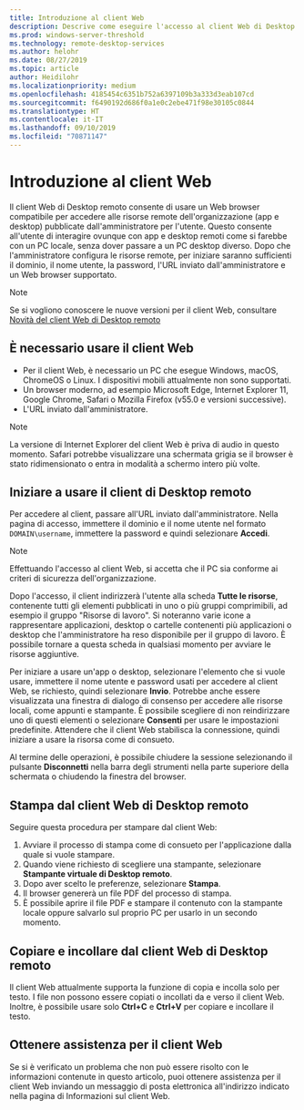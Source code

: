 ```yaml
---
title: Introduzione al client Web
description: Descrive come eseguire l'accesso al client Web di Desktop remoto.
ms.prod: windows-server-threshold
ms.technology: remote-desktop-services
ms.author: helohr
ms.date: 08/27/2019
ms.topic: article
author: Heidilohr
ms.localizationpriority: medium
ms.openlocfilehash: 4185454c6351b752a6397109b3a333d3eab107cd
ms.sourcegitcommit: f6490192d686f0a1e0c2ebe471f98e30105c0844
ms.translationtype: HT
ms.contentlocale: it-IT
ms.lasthandoff: 09/10/2019
ms.locfileid: "70871147"
---
```

# <a name="get-started-with-the-web-client"></a>Introduzione al client Web

Il client Web di Desktop remoto consente di usare un Web browser compatibile per accedere alle risorse remote dell'organizzazione (app e desktop) pubblicate dall'amministratore per l'utente. Questo consente all'utente di interagire ovunque con app e desktop remoti come si farebbe con un PC locale, senza dover passare a un PC desktop diverso. Dopo che l'amministratore configura le risorse remote, per iniziare saranno sufficienti il dominio, il nome utente, la password, l'URL inviato dall'amministratore e un Web browser supportato.

>[!NOTE]
>Se si vogliono conoscere le nuove versioni per il client Web, consultare [Novità del client Web di Desktop remoto](web-client-whatsnew.md)

## <a name="what-youll-need-to-use-the-web-client"></a>È necessario usare il client Web

* Per il client Web, è necessario un PC che esegue Windows, macOS, ChromeOS o Linux. I dispositivi mobili attualmente non sono supportati.
* Un browser moderno, ad esempio Microsoft Edge, Internet Explorer 11, Google Chrome, Safari o Mozilla Firefox (v55.0 e versioni successive).
* L'URL inviato dall'amministratore.

>[!NOTE]
>La versione di Internet Explorer del client Web è priva di audio in questo momento.
>Safari potrebbe visualizzare una schermata grigia se il browser è stato ridimensionato o entra in modalità a schermo intero più volte.

## <a name="start-using-the-remote-desktop-client"></a>Iniziare a usare il client di Desktop remoto

Per accedere al client, passare all'URL inviato dall'amministratore. Nella pagina di accesso, immettere il dominio e il nome utente nel formato ```DOMAIN\username```, immettere la password e quindi selezionare **Accedi**.

>[!NOTE]
>Effettuando l'accesso al client Web, si accetta che il PC sia conforme ai criteri di sicurezza dell'organizzazione.

Dopo l'accesso, il client indirizzerà l'utente alla scheda **Tutte le risorse**, contenente tutti gli elementi pubblicati in uno o più gruppi comprimibili, ad esempio il gruppo "Risorse di lavoro". Si noteranno varie icone a rappresentare applicazioni, desktop o cartelle contenenti più applicazioni o desktop che l'amministratore ha reso disponibile per il gruppo di lavoro. È possibile tornare a questa scheda in qualsiasi momento per avviare le risorse aggiuntive.

Per iniziare a usare un'app o desktop, selezionare l'elemento che si vuole usare, immettere il nome utente e password usati per accedere al client Web, se richiesto, quindi selezionare **Invio**. Potrebbe anche essere visualizzata una finestra di dialogo di consenso per accedere alle risorse locali, come appunti e stampante. È possibile scegliere di non reindirizzare uno di questi elementi o selezionare **Consenti** per usare le impostazioni predefinite. Attendere che il client Web stabilisca la connessione, quindi iniziare a usare la risorsa come di consueto.

Al termine delle operazioni, è possibile chiudere la sessione selezionando il pulsante **Disconnetti** nella barra degli strumenti nella parte superiore della schermata o chiudendo la finestra del browser.

## <a name="printing-from-the-remote-desktop-web-client"></a>Stampa dal client Web di Desktop remoto

Seguire questa procedura per stampare dal client Web:

1. Avviare il processo di stampa come di consueto per l'applicazione dalla quale si vuole stampare.
2. Quando viene richiesto di scegliere una stampante, selezionare **Stampante virtuale di Desktop remoto**.
3. Dopo aver scelto le preferenze, selezionare **Stampa**.
4. Il browser genererà un file PDF del processo di stampa.
5. È possibile aprire il file PDF e stampare il contenuto con la stampante locale oppure salvarlo sul proprio PC per usarlo in un secondo momento.

## <a name="copy-and-paste-from-the-remote-desktop-web-client"></a>Copiare e incollare dal client Web di Desktop remoto

Il client Web attualmente supporta la funzione di copia e incolla solo per testo. I file non possono essere copiati o incollati da e verso il client Web. Inoltre, è possibile usare solo **Ctrl+C** e **Ctrl+V** per copiare e incollare il testo.

## <a name="get-help-with-the-web-client"></a>Ottenere assistenza per il client Web

Se si è verificato un problema che non può essere risolto con le informazioni contenute in questo articolo, puoi ottenere assistenza per il client Web inviando un messaggio di posta elettronica all'indirizzo indicato nella pagina di Informazioni sul client Web.
